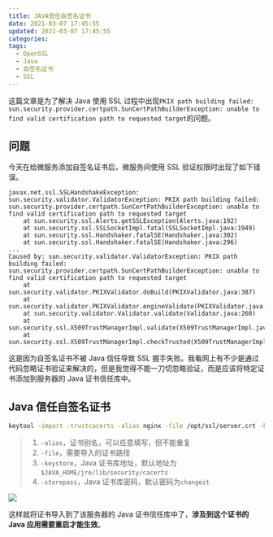 ```yaml
---
title: JAVA信任自签名证书
date: 2021-03-07 17:45:55
updated: 2021-03-07 17:45:55
categories:
tags:
  - OpenSSL
  - Java
  - 自签名证书
  - SSL
---
```


这篇文章是为了解决 Java 使用 SSL 过程中出现`PKIX path building failed: sun.security.provider.certpath.SunCertPathBuilderException: unable to find valid certification path to requested target`的问题。

<!--more-->

## 问题

今天在给微服务添加自签名证书后，微服务间使用 SSL 验证权限时出现了如下错误。

```log
javax.net.ssl.SSLHandshakeException: sun.security.validator.ValidatorException: PKIX path building failed: sun.security.provider.certpath.SunCertPathBuilderException: unable to find valid certification path to requested target
    at sun.security.ssl.Alerts.getSSLException(Alerts.java:192)
    at sun.security.ssl.SSLSocketImpl.fatal(SSLSocketImpl.java:1949)
    at sun.security.ssl.Handshaker.fatalSE(Handshaker.java:302)
    at sun.security.ssl.Handshaker.fatalSE(Handshaker.java:296)
...
Caused by: sun.security.validator.ValidatorException: PKIX path building failed: sun.security.provider.certpath.SunCertPathBuilderException: unable to find valid certification path to requested target
    at sun.security.validator.PKIXValidator.doBuild(PKIXValidator.java:387)
    at sun.security.validator.PKIXValidator.engineValidate(PKIXValidator.java:292)
    at sun.security.validator.Validator.validate(Validator.java:260)
    at sun.security.ssl.X509TrustManagerImpl.validate(X509TrustManagerImpl.java:324)
    at sun.security.ssl.X509TrustManagerImpl.checkTrusted(X509TrustManagerImpl.java:229)
```

这是因为自签名证书不被 Java 信任导致 SSL 握手失败。我看网上有不少是通过代码忽略证书验证来解决的，但是我觉得不能一刀切忽略验证，而是应该将特定证书添加到服务器的 Java 证书信任库中。

## Java 信任自签名证书

```bash
keytool -import -trustcacerts -alias nginx -file /opt/ssl/server.crt -keystore $JAVA_HOME/jre/lib/security/cacerts -storepass changeit -keyalg RSAs -noprompt
```

> 1. `-alias`，证书别名，可以任意填写，但不能重复
> 2. `-file`，需要导入的证书路径
> 3. `-keystore`，Java 证书库地址，默认地址为`$JAVA_HOME/jre/lib/security/cacerts`
> 4. `-storepass`，Java 证书库密码，默认密码为`changeit`

![](https://img.iszy.xyz/20210309181047.png?x-oss-process=style/big)

这样就将证书导入到了该服务器的 Java 证书信任库中了，**涉及到这个证书的 Java 应用需要重启才能生效**。
